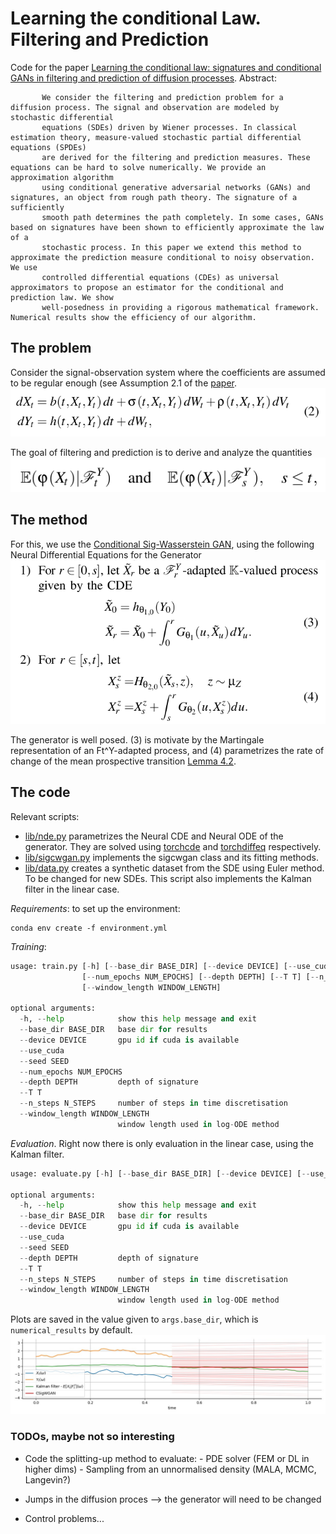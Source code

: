 # Learning the conditional Law. Filtering and Prediction

Code for the paper [Learning the conditional law: signatures and conditional GANs in filtering and prediction of diffusion processes](https://arxiv.org/abs/2204.00611).
Abstract:

           We consider the filtering and prediction problem for a diffusion process. The signal and observation are modeled by stochastic differential
           equations (SDEs) driven by Wiener processes. In classical estimation theory, measure-valued stochastic partial differential equations (SPDEs)
           are derived for the filtering and prediction measures. These equations can be hard to solve numerically. We provide an approximation algorithm
           using conditional generative adversarial networks (GANs) and signatures, an object from rough path theory. The signature of a sufficiently
           smooth path determines the path completely. In some cases, GANs based on signatures have been shown to efficiently approximate the law of a 
           stochastic process. In this paper we extend this method to approximate the prediction measure conditional to noisy observation. We use 
           controlled differential equations (CDEs) as universal approximators to propose an estimator for the conditional and prediction law. We show
           well-posedness in providing a rigorous mathematical framework. Numerical results show the efficiency of our algorithm.



## The problem
Consider the signal-observation system where the coefficients are assumed to be regular enough (see Assumption 2.1 of the [paper](https://arxiv.org/abs/2204.00611). 
![linear sde](images_readme/sde.png)

The goal of filtering and prediction is to derive and analyze the quantities
![filtering prediction](images_readme/ce.png)


## The method
For this, we use the [Conditional Sig-Wasserstein GAN](https://arxiv.org/abs/2006.05421), using the following Neural Differential Equations for the Generator
![generator](images_readme/generator.png)

The generator is well posed. (3) is motivate by the Martingale representation of an Ft^Y-adapted process, and (4) parametrizes the rate of change of the mean prospective transition [Lemma 4.2](https://arxiv.org/abs/2006.05421).

## The code
Relevant scripts:
 
- [lib/nde.py](lib/nde.py) parametrizes the Neural CDE and Neural ODE of the generator. They are solved using [torchcde](https://github.com/patrick-kidger/torchcde) and [torchdiffeq](https://github.com/rtqichen/torchdiffeq) respectively.
- [lib/sigcwgan.py](lib/sigcwgan.py) implements the sigcwgan class and its fitting methods. 
- [lib/data.py](lib/data.py) creates a synthetic dataset from the SDE using Euler method. To be changed for new SDEs. This script also implements the Kalman filter in the linear case. 

*Requirements*: to set up the environment:
```
conda env create -f environment.yml
```


*Training*:
```python
usage: train.py [-h] [--base_dir BASE_DIR] [--device DEVICE] [--use_cuda] [--seed SEED]
                [--num_epochs NUM_EPOCHS] [--depth DEPTH] [--T T] [--n_steps N_STEPS]
                [--window_length WINDOW_LENGTH]

optional arguments:
  -h, --help            show this help message and exit
  --base_dir BASE_DIR   base dir for results
  --device DEVICE       gpu id if cuda is available
  --use_cuda
  --seed SEED
  --num_epochs NUM_EPOCHS
  --depth DEPTH         depth of signature
  --T T
  --n_steps N_STEPS     number of steps in time discretisation
  --window_length WINDOW_LENGTH
                        window length used in log-ODE method

```
*Evaluation*. Right now there is only evaluation in the linear case, using the Kalman filter.
```python
usage: evaluate.py [-h] [--base_dir BASE_DIR] [--device DEVICE] [--use_cuda] [--seed SEED] [--depth DEPTH] [--T T] [--n_steps N_STEPS] [--window_length WINDOW_LENGTH]

optional arguments:
  -h, --help            show this help message and exit
  --base_dir BASE_DIR   base dir for results
  --device DEVICE       gpu id if cuda is available
  --use_cuda
  --seed SEED
  --depth DEPTH         depth of signature
  --T T
  --n_steps N_STEPS     number of steps in time discretisation
  --window_length WINDOW_LENGTH
                        window length used in log-ODE method
```
Plots are saved in the value given to `args.base_dir`, which is `numerical_results` by default. 
![result](images_readme/result.jpg)


### TODOs, maybe not so interesting
- Code the splitting-up method to evaluate:
        - PDE solver (FEM or DL in higher dims)
        - Sampling from an unnormalised density (MALA, MCMC, Langevin?)
   
- Jumps in the diffusion proces --> the generator will need to be changed
- Control problems...

 
